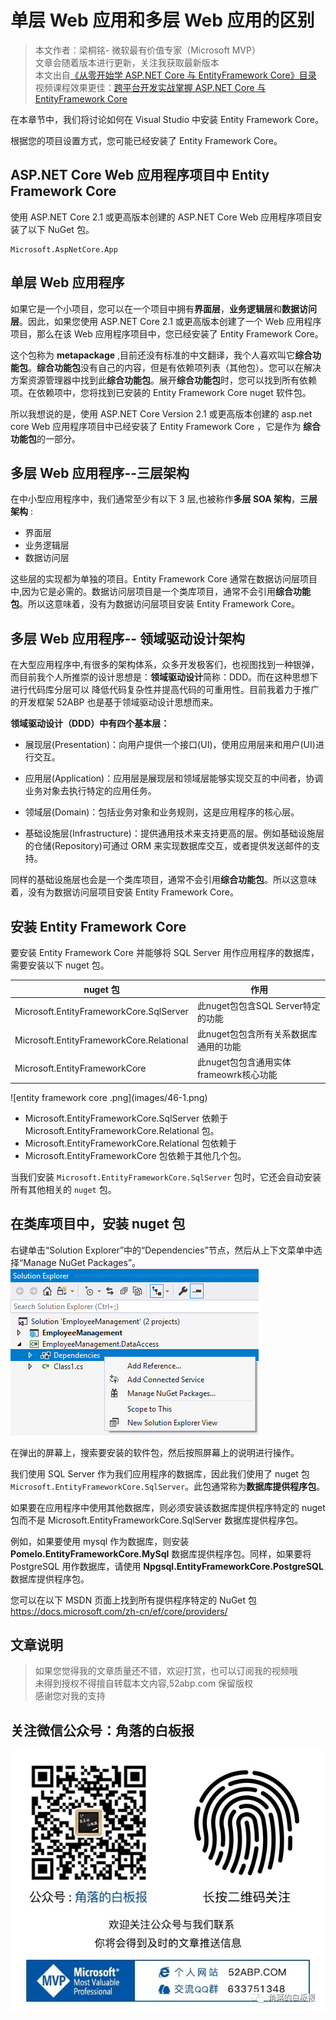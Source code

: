 # 单层 Web 应用和多层 Web 应用的区别

> 本文作者：梁桐铭- 微软最有价值专家（Microsoft MVP） </br>
> 文章会随着版本进行更新，关注我获取最新版本 </br>
> 本文出自[《从零开始学 ASP.NET Core 与 EntityFramework Core》目录](https://www.52abp.com/Wiki/mvc/latest) </br>
> 视频课程效果更佳：[跨平台开发实战掌握 ASP.NET Core 与 EntityFramework Core
> ](https://www.52abp.com/College/Course/1) </br>

在本章节中，我们将讨论如何在 Visual Studio 中安装 Entity Framework Core。

根据您的项目设置方式，您可能已经安装了 Entity Framework Core。

## ASP.NET Core Web 应用程序项目中 Entity Framework Core

使用 ASP.NET Core 2.1 或更高版本创建的 ASP.NET Core Web 应用程序项目安装了以下 NuGet 包。

```
Microsoft.AspNetCore.App
```

## 单层 Web 应用程序

如果它是一个小项目，您可以在一个项目中拥有**界面层**，**业务逻辑层**和**数据访问层**。因此，如果您使用 ASP.NET Core 2.1 或更高版本创建了一个 Web 应用程序项目，那么在该 Web 应用程序项目中，您已经安装了 Entity Framework Core。

这个包称为 **metapackage** ,目前还没有标准的中文翻译，我个人喜欢叫它**综合功能包**。**综合功能包**没有自己的内容，但是有依赖项列表（其他包）。您可以在解决方案资源管理器中找到此**综合功能包**。展开**综合功能包**时，您可以找到所有依赖项。在依赖项中，您将找到已安装的 Entity Framework Core nuget 软件包。

所以我想说的是，使用 ASP.NET Core Version 2.1 或更高版本创建的 asp.net core Web 应用程序项目中已经安装了 Entity Framework Core ，它是作为 **综合功能包**的一部分。

## 多层 Web 应用程序--三层架构

在中小型应用程序中，我们通常至少有以下 3 层,也被称作**多层 SOA 架构**，**三层架构** :

- 界面层
- 业务逻辑层
- 数据访问层

这些层的实现都为单独的项目。Entity Framework Core 通常在数据访问层项目中,因为它是必需的。数据访问层项目是一个类库项目，通常不会引用**综合功能包**。所以这意味着，没有为数据访问层项目安装 Entity Framework Core。

## 多层 Web 应用程序-- 领域驱动设计架构

在大型应用程序中,有很多的架构体系，众多开发极客们，也视图找到一种银弹，而目前我个人所推崇的设计思想是：**领域驱动设计**简称：DDD。而在这种思想下进行代码库分层可以
降低代码复杂性并提高代码的可重用性。目前我着力于推广的开发框架 52ABP 也是基于领域驱动设计思想而来。

**领域驱动设计（DDD）中有四个基本层：**

- 展现层(Presentation)：向用户提供一个接口(UI)，使用应用层来和用户(UI)进行交互。

- 应用层(Application)：应用层是展现层和领域层能够实现交互的中间者，协调业务对象去执行特定的应用任务。

- 领域层(Domain)：包括业务对象和业务规则，这是应用程序的核心层。

- 基础设施层(Infrastructure)：提供通用技术来支持更高的层。例如基础设施层的仓储(Repository)可通过 ORM 来实现数据库交互，或者提供发送邮件的支持。

同样的基础设施层也会是一个类库项目，通常不会引用**综合功能包**。所以这意味着，没有为数据访问层项目安装 Entity Framework Core。

## 安装 Entity Framework Core

要安装 Entity Framework Core 并能够将 SQL Server 用作应用程序的数据库，需要安装以下 nuget 包。

<table class="table" >
<thead>
<tr class="text text-danger">
<th>nuget 包</th>
<th>作用</th>          
</tr>
</thead>
<tbody>
</tbody>
<tr>
<td>Microsoft.EntityFrameworkCore.SqlServer</td>
<td>此nuget包包含SQL Server特定的功能
</td>
</tr><tr>
<td>Microsoft.EntityFrameworkCore.Relational	</td>
<td>此nuget包包含所有关系数据库通用的功能
</td>
</tr>

<tr>
<td>Microsoft.EntityFrameworkCore	</td>
<td>此nuget包包含通用实体frameowrk核心功能
</td>
</tr> 
</table>
![entity framework core .png](images/46-1.png)

- Microsoft.EntityFrameworkCore.SqlServer 依赖于 Microsoft.EntityFrameworkCore.Relational 包。
- Microsoft.EntityFrameworkCore.Relational 包依赖于
- Microsoft.EntityFrameworkCore 包依赖于其他几个包。

当我们安装 `Microsoft.EntityFrameworkCore.SqlServer` 包时，它还会自动安装所有其他相关的 `nuget` 包。

## 在类库项目中，安装 nuget 包

右键单击“Solution Explorer”中的“Dependencies”节点，然后从上下文菜单中选择“Manage NuGet Packages”。
![entity framework core .png](images/46-2.png)

在弹出的屏幕上，搜索要安装的软件包，然后按照屏幕上的说明进行操作。

我们使用 SQL Server 作为我们应用程序的数据库，因此我们使用了 nuget 包 `Microsoft.EntityFrameworkCore.SqlServer`。此包通常称为**数据库提供程序包**。

如果要在应用程序中使用其他数据库，则必须安装该数据库提供程序特定的 nuget 包而不是 Microsoft.EntityFrameworkCore.SqlServer 数据库提供程序包。

例如，如果要使用 mysql 作为数据库，则安装 **Pomelo.EntityFrameworkCore.MySql** 数据库提供程序包。同样，如果要将 PostgreSQL 用作数据库，请使用 **Npgsql.EntityFrameworkCore.PostgreSQL** 数据库提供程序包。

您可以在以下 MSDN 页面上找到所有提供程序特定的 NuGet 包
[https://docs.microsoft.com/zh-cn/ef/core/providers/
](https://docs.microsoft.com/zh-cn/ef/core/providers/)

## 文章说明

> 如果您觉得我的文章质量还不错，欢迎打赏，也可以订阅我的视频哦 </br>
> 未得到授权不得擅自转载本文内容,52abp.com 保留版权 </br>
> 感谢您对我的支持

## 关注微信公众号：角落的白板报

![公众号：角落的白板报](images/jiaoluowechat.png)

